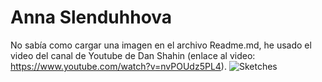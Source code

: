 # Anna Slenduhhova
No sabía como cargar una imagen en el archivo Readme.md, he usado el video del canal de Youtube de Dan Shahin (enlace al video: https://www.youtube.com/watch?v=nvPOUdz5PL4).
![Sketches](https://github.com/user-attachments/assets/a8b658c9-29c1-4759-be78-c602e94ac5a2)

